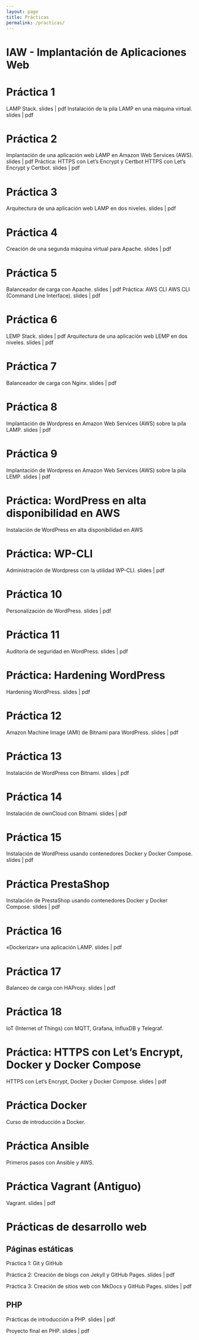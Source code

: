 ```yaml
---
layout: page
title: Prácticas
permalink: /practicas/
---
```

# IAW - Implantación de Aplicaciones Web
# Práctica 1
LAMP Stack. slides | pdf
Instalación de la pila LAMP en una máquina virtual. slides | pdf
# Práctica 2
Implantación de una aplicación web LAMP en Amazon Web Services (AWS). slides | pdf
Práctica: HTTPS con Let’s Encrypt y Certbot
HTTPS con Let’s Encrypt y Certbot. slides | pdf
# Práctica 3
Arquitectura de una aplicación web LAMP en dos niveles. slides | pdf
# Práctica 4
Creación de una segunda máquina virtual para Apache. slides | pdf
# Práctica 5
Balanceador de carga con Apache. slides | pdf
Práctica: AWS CLI
AWS CLI (Command Line Interface). slides | pdf
# Práctica 6
LEMP Stack. slides | pdf
Arquitectura de una aplicación web LEMP en dos niveles. slides | pdf
# Práctica 7
Balanceador de carga con Nginx. slides | pdf
# Práctica 8
Implantación de Wordpress en Amazon Web Services (AWS) sobre la pila LAMP. slides | pdf
# Práctica 9
Implantación de Wordpress en Amazon Web Services (AWS) sobre la pila LEMP. slides | pdf
# Práctica: WordPress en alta disponibilidad en AWS
Instalación de WordPress en alta disponibilidad en AWS
# Práctica: WP-CLI
Administración de Wordpress con la utilidad WP-CLI. slides | pdf
# Práctica 10
Personalización de WordPress. slides | pdf
# Práctica 11
Auditoría de seguridad en WordPress. slides | pdf
# Práctica: Hardening WordPress
Hardening WordPress. slides | pdf
# Práctica 12
Amazon Machine Image (AMI) de Bitnami para WordPress. slides | pdf
# Práctica 13
Instalación de WordPress con Bitnami. slides | pdf
# Práctica 14
Instalación de ownCloud con Bitnami. slides | pdf
# Práctica 15
Instalación de WordPress usando contenedores Docker y Docker Compose. slides | pdf
# Práctica PrestaShop
Instalación de PrestaShop usando contenedores Docker y Docker Compose. slides | pdf
# Práctica 16
«Dockerizar» una aplicación LAMP. slides | pdf
# Práctica 17
Balanceo de carga con HAProxy. slides | pdf
# Práctica 18
IoT (Internet of Things) con MQTT, Grafana, InfluxDB y Telegraf.
# Práctica: HTTPS con Let’s Encrypt, Docker y Docker Compose
HTTPS con Let’s Encrypt, Docker y Docker Compose. slides | pdf
# Práctica Docker
Curso de introducción a Docker.
# Práctica Ansible
Primeros pasos con Ansible y AWS.
# Práctica Vagrant (Antiguo)
Vagrant. slides | pdf
# Prácticas de desarrollo web
## Páginas estáticas
Práctica 1: Git y GitHub

Práctica 2: Creación de blogs con Jekyll y GitHub Pages. slides | pdf

Práctica 3: Creación de sitios web con MkDocs y GitHub Pages. slides | pdf
## PHP
Prácticas de introducción a PHP. slides | pdf

Proyecto final en PHP. slides | pdf